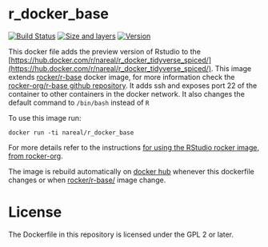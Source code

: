 # r_docker_base

[![Build Status](https://travis-ci.org/nareal/r_docker_base.svg?branch=master)](https://travis-ci.org/nareal/hr_docker_base) [![Size and layers](https://images.microbadger.com/badges/image/nareal/r_docker_base.svg)](https://registry.hub.docker.com/u/nareal/r_docker_base) [![Version](https://images.microbadger.com/badges/version/nareal/r_docker_base.svg)](https://registry.hub.docker.com/u/nareal/r_docker_base)


This docker file adds the preview version of Rstudio to the [https://hub.docker.com/r/nareal/r_docker_tidyverse_spiced/](https://hub.docker.com/r/nareal/r_docker_tidyverse_spiced/). This image extends [rocker/r-base](https://hub.docker.com/r/rocker/r-base/) docker image, for more information check the [rocker-org/r-base github repository](https://github.com/rocker-org/r-base). It adds ssh and exposes port 22 of the container to other containers in the docker network. It also changes the default command to `/bin/bash` instead of `R`

To use this image run:

```
docker run -ti nareal/r_docker_base
```

For more details refer to the instructions [for using the RStudio rocker image, from rocker-org](https://github.com/rocker-org/rocker/wiki/Using-the-RStudio-image).

The image is rebuild automatically on [docker hub](https://hub.docker.com/r/nareal/r_docker_base/) whenever this dockerfile changes or when [rocker/r-base/](https://hub.docker.com/r/rocker/r-base/) image change.

# License

The Dockerfile in this repository is licensed under the GPL 2 or later.